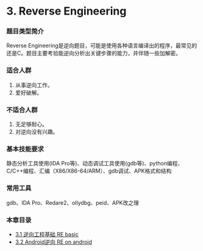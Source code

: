 # 3. Reverse Engineering

### 题目类型简介
Reverse Engineering是逆向题目，可能是使用各种语言编译出的程序，最常见的还是C。题目主要考验能逆向分析出关键步骤的能力，并伴随一些加解密。

### 适合人群
1. 从事逆向工作。
2. 爱好破解。

### 不适合人群
1. 无足够耐心。
2. 对逆向没有兴趣。

### 基本技能要求
静态分析工具使用(IDA Pro等)、动态调试工具使用(gdb等)、python编程、C/C++编程、汇编（X86/X86-64/ARM）、gdb调试、APK格式和结构

### 常用工具
gdb、IDA Pro、Redare2、ollydbg、peid、APK改之理

### 本章目录
- [3.1 逆向工程基础 RE basic](3.1_re_basic.md)
- [3.2 Android逆向 RE on android](3.2_android_re.md)